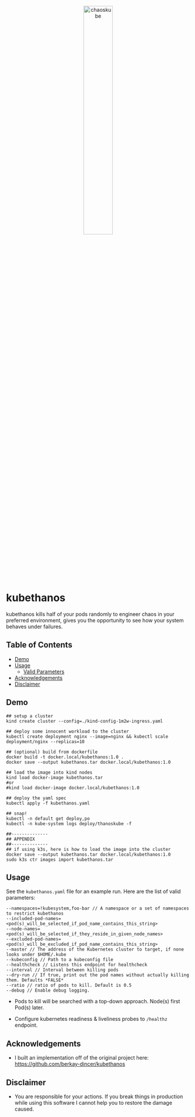 <p align="center"><img src ="https://github.com/berkay-dincer/kubethanos/blob/master/kubethanos.png" width="40%" align="center" alt="chaoskube"></p>

# kubethanos
kubethanos kills half of your pods randomly to engineer chaos in your preferred environment, gives you the opportunity to see how your system behaves under failures. 

## Table of Contents
- [Demo](#demo)
- [Usage](#usage)
  * [Valid Parameters](#applying)
- [Acknowledgements](#acknowledgements)  
- [Disclaimer](#disclaimer)  

## Demo
```
## setup a cluster
kind create cluster --config=./kind-config-1m2w-ingress.yaml

## deploy some innocent workload to the cluster
kubectl create deployment nginx --image=nginx && kubectl scale deployment/nginx --replicas=10

## (optional) build from dockerfile
docker build -t docker.local/kubethanos:1.0 .
docker save --output kubethanos.tar docker.local/kubethanos:1.0

## load the image into kind nodes
kind load docker-image kubethanos.tar
#or
#kind load docker-image docker.local/kubethanos:1.0

## deploy the yaml spec
kubectl apply -f kubethanos.yaml

## snap!
kubectl -n default get deploy,po
kubectl -n kube-system logs deploy/thanoskube -f

##--------------
## APPENDIX
##--------------
## if using k3s, here is how to load the image into the cluster
docker save --output kubethanos.tar docker.local/kubethanos:1.0
sudo k3s ctr images import kubethanos.tar 

```

## Usage

See the `kubethanos.yaml` file for an example run. Here are the list of valid parameters:

```
--namespaces=!kubesystem,foo-bar // A namespace or a set of namespaces to restrict kubethanos
--included-pod-names=<pod(s)_will_be_selected_if_pod_name_contains_this_string>
--node-names=<pod(s)_will_be_selected_if_they_reside_in_given_node_names>
--excluded-pod-names=<pod(s)_will_be_excluded_if_pod_name_contains_this_string>
--master // The address of the Kubernetes cluster to target, if none looks under $HOME/.kube
--kubeconfig // Path to a kubeconfig file
--healthcheck // Listens this endpoint for healthcheck
--interval // Interval between killing pods
--dry-run // If true, print out the pod names without actually killing them. Defaults *FALSE*
--ratio // ratio of pods to kill. Default is 0.5 
--debug // Enable debug logging.
```

* Pods to kill will be searched with a top-down approach. Node(s) first Pod(s) later.

* Configure kubernetes readiness & liveliness probes to `/healthz` endpoint.


## Acknowledgements

* I built an implementation off of the original project here: https://github.com/berkay-dincer/kubethanos


## Disclaimer

* You are responsible for your actions. If you break things in production while using this software I cannot help you to restore the damage caused.  


